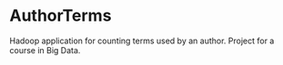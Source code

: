 # AuthorTerms
Hadoop application for counting terms used by an author. Project for a course in Big Data.
